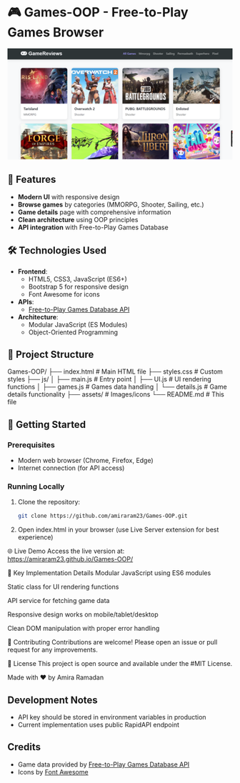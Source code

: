# 🎮 Games-OOP - Free-to-Play Games Browser

![Website Screenshot](./screenshot.png) 

## 🌟 Features

- **Modern UI** with responsive design
- **Browse games** by categories (MMORPG, Shooter, Sailing, etc.)
- **Game details** page with comprehensive information
- **Clean architecture** using OOP principles
- **API integration** with Free-to-Play Games Database

## 🛠️ Technologies Used

- **Frontend**: 
  - HTML5, CSS3, JavaScript (ES6+)
  - Bootstrap 5 for responsive design
  - Font Awesome for icons
- **APIs**:
  - [Free-to-Play Games Database API](https://rapidapi.com/digiwalls/api/free-to-play-games-database)
- **Architecture**:
  - Modular JavaScript (ES Modules)
  - Object-Oriented Programming

## 📂 Project Structure
Games-OOP/
├── index.html # Main HTML file
├── styles.css # Custom styles
├── js/
│ ├── main.js # Entry point
│ ├── UI.js # UI rendering functions
│ ├── games.js # Games data handling
│ └── details.js # Game details functionality
├── assets/ # Images/icons
└── README.md # This file

## 🚀 Getting Started

### Prerequisites
- Modern web browser (Chrome, Firefox, Edge)
- Internet connection (for API access)

### Running Locally
1. Clone the repository:
   ```bash
   git clone https://github.com/amiraram23/Games-OOP.git

2. Open index.html in your browser (use Live Server extension for best experience)

🌐 Live Demo
Access the live version at:
https://amiraram23.github.io/Games-OOP/

📝 Key Implementation Details
Modular JavaScript using ES6 modules

Static class for UI rendering functions

API service for fetching game data

Responsive design works on mobile/tablet/desktop

Clean DOM manipulation with proper error handling

🤝 Contributing
Contributions are welcome! Please open an issue or pull request for any improvements.

📜 License
This project is open source and available under the #MIT License.

Made with ❤️ by Amira Ramadan

## Development Notes
- API key should be stored in environment variables in production
- Current implementation uses public RapidAPI endpoint

## Credits
- Game data provided by [Free-to-Play Games Database API](https://rapidapi.com/digiwalls/api/free-to-play-games-database)
- Icons by [Font Awesome](https://fontawesome.com)
